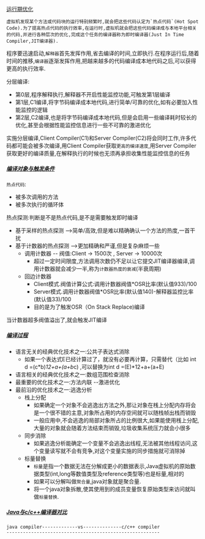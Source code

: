 [运行期优化]()
```
虚拟机发现某个方法或代码块的运行特别频繁时,就会把这些代码认定为`热点代码`(Hot Spot Code).为了提高热点代码的执行效率,在运行时,虚拟机就会把这些代码编译成与本地平台相关的代码,并进行各种层次的优化,完成这个任务的编译器称为即时编译器(Just In Time Compiler,JIT编译器).
```
程序要迅速启动,`解释器`首先发挥作用,省去编译的时间,立即执行.在程序运行后,随着时间的推移,`编译器`逐渐发挥作用,把越来越多的代码编译成本地代码之后,可以获得更高的执行效率.

分层编译:
* 第0层,程序解释执行,解释器不开启性能监控功能,可触发第1层编译
* 第1层,C1编译,将字节码编译成本地代码,进行简单/可靠的优化,如有必要加入性能监控的逻辑
* 第2层,C2编译,也是将字节码编译成本地代码,但是会启用一些编译耗时较长的优化,甚至会根据性能监控信息进行一些不可靠的激进优化

实施分层编译,Client Compiler(C1)和Server Compiler(C2)将会同时工作,许多代码都可能会被多次编译,用Client Compiler获取`更高的编译速度`,用Server Compiler获取更好的编译质量,在解释执行的时候也无须再承担收集性能监控信息的任务

##### [编译对象与触发条件]()

`热点代码`:
* 被多次调用的方法
* 被多次执行的循环体

热点探测:判断是不是热点代码,是不是需要触发即时编译
* 基于采样的热点探测   -->简单/高效,但是难以精确确认一个方法的热度,一首干扰
* 基于计数器的热点探测  -->更加精确和严谨,但是复杂麻烦一些
  * 调用计数器  -- 阀值:Client -> 1500次   ,  Server -> 10000次
    * 超过一定时间限度,方法调用次数仍不足以让它提交JIT编译器编译,调用计数器就会减少一半,称为`计数器热度的衰减`(半衰周期)
  * 回边计数器  
    * Client模式.阀值计算公式:调用计数器阀值*OSR比率(默认值933)/100
    * Server模式.调用计数器阀值*OSR比率(默认值140)-解释器监控比率(默认值33)/100
    * 目的是为了触发OSR（On Stack Replace)编译

当计数器超多阀值溢出了,就会触发JIT编译

##### [编译过程]()
##### []()
* 语言无关的经典优化技术之一:公共子表达式消除
  * 如果一个表达式E已经计算过了，就没有必要再计算，只需替代（比如 int d =(c*b)*12+a+(a+b*c)  ,可以替换为int d =(E)*12+a+(a+E)
* 语言相关的经典优化技术之一:数组范围检查消除
* 最重要的优化技术之一:方法内联   --激进优化
* 最前沿的优化技术之一:逃逸分析
  * 栈上分配
    * 如果确定一个对象不会逃逸出方法之外,那让对象在桟上分配内存将会是一个很不错的主意,对象所占用的内存空间就可以随栈帧出栈而销毁
    * 一般应用中,不会逃逸的局部对象所占的比例很大,如果能使用桟上分配,大量的对象就会随着方法结束而销毁,垃圾收集系统压力就会小很多
  * 同步消除
    * 如果逃逸分析能确定一个变量不会逃逸出线程,无法被其他线程访问,这个变量读写就不会有竞争,对这个变量实施的同步措施就可消除掉
  * 标量替换
    * `标量`是指一个数据无法在分解成更小的数据表示,Java虚拟机的原始数据类型(int,long等数值类型及reference类型等)也是标量,相对的
    * 如果可以分解叫做`聚合量`,java对象就是聚合量.
    * 将一个java对象拆散,使其使用到的成员变量恢复原始类型来访问就叫做`标量替换`.

##### [Java与c/c++编译器对比]()
```
java compiler-------------vs--------------c/c++ compiler
--------------------------------------------------------
